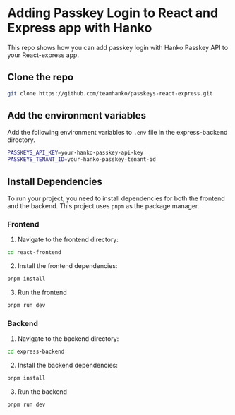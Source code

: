 # Adding Passkey Login to React and Express app with Hanko

This repo shows how you can add passkey login with Hanko Passkey API to your React-express app.

## Clone the repo

```bash
git clone https://github.com/teamhanko/passkeys-react-express.git
```

## Add the environment variables

Add the following environment variables to `.env` file in the express-backend directory.

```sh
PASSKEYS_API_KEY=your-hanko-passkey-api-key
PASSKEYS_TENANT_ID=your-hanko-passkey-tenant-id
```

## Install Dependencies

To run your project, you need to install dependencies for both the frontend and the backend. This project uses `pnpm` as the package manager.

### Frontend

1. Navigate to the frontend directory:

```bash
cd react-frontend
```

2. Install the frontend dependencies:

```bash
pnpm install
```

3. Run the frontend

```bash
pnpm run dev
```

### Backend

1. Navigate to the backend directory:

```bash
cd express-backend
```

2. Install the backend dependencies:

```bash
pnpm install
```

3. Run the backend

```bash
pnpm run dev
```

